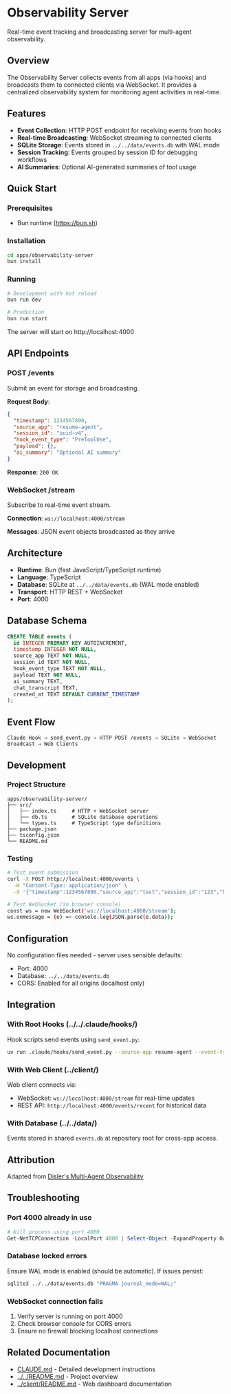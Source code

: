 # Observability Server

Real-time event tracking and broadcasting server for multi-agent observability.

## Overview

The Observability Server collects events from all apps (via hooks) and broadcasts them to connected clients via WebSocket. It provides a centralized observability system for monitoring agent activities in real-time.

## Features

- **Event Collection**: HTTP POST endpoint for receiving events from hooks
- **Real-time Broadcasting**: WebSocket streaming to connected clients
- **SQLite Storage**: Events stored in `../../data/events.db` with WAL mode
- **Session Tracking**: Events grouped by session ID for debugging workflows
- **AI Summaries**: Optional AI-generated summaries of tool usage

## Quick Start

### Prerequisites

- Bun runtime (https://bun.sh)

### Installation

```bash
cd apps/observability-server
bun install
```

### Running

```bash
# Development with hot reload
bun run dev

# Production
bun run start
```

The server will start on http://localhost:4000

## API Endpoints

### POST /events

Submit an event for storage and broadcasting.

**Request Body**:
```json
{
  "timestamp": 1234567890,
  "source_app": "resume-agent",
  "session_id": "uuid-v4",
  "hook_event_type": "PreToolUse",
  "payload": {},
  "ai_summary": "Optional AI summary"
}
```

**Response**: `200 OK`

### WebSocket /stream

Subscribe to real-time event stream.

**Connection**: `ws://localhost:4000/stream`

**Messages**: JSON event objects broadcasted as they arrive

## Architecture

- **Runtime**: Bun (fast JavaScript/TypeScript runtime)
- **Language**: TypeScript
- **Database**: SQLite at `../../data/events.db` (WAL mode enabled)
- **Transport**: HTTP REST + WebSocket
- **Port**: 4000

## Database Schema

```sql
CREATE TABLE events (
  id INTEGER PRIMARY KEY AUTOINCREMENT,
  timestamp INTEGER NOT NULL,
  source_app TEXT NOT NULL,
  session_id TEXT NOT NULL,
  hook_event_type TEXT NOT NULL,
  payload TEXT NOT NULL,
  ai_summary TEXT,
  chat_transcript TEXT,
  created_at TEXT DEFAULT CURRENT_TIMESTAMP
);
```

## Event Flow

```
Claude Hook → send_event.py → HTTP POST /events → SQLite → WebSocket Broadcast → Web Clients
```

## Development

### Project Structure

```
apps/observability-server/
├── src/
│   ├── index.ts     # HTTP + WebSocket server
│   ├── db.ts        # SQLite database operations
│   └── types.ts     # TypeScript type definitions
├── package.json
├── tsconfig.json
└── README.md
```

### Testing

```bash
# Test event submission
curl -X POST http://localhost:4000/events \
  -H "Content-Type: application/json" \
  -d '{"timestamp":1234567890,"source_app":"test","session_id":"123","hook_event_type":"PreToolUse","payload":{}}'

# Test WebSocket (in browser console)
const ws = new WebSocket('ws://localhost:4000/stream');
ws.onmessage = (e) => console.log(JSON.parse(e.data));
```

## Configuration

No configuration files needed - server uses sensible defaults:
- Port: 4000
- Database: `../../data/events.db`
- CORS: Enabled for all origins (localhost only)

## Integration

### With Root Hooks (../../.claude/hooks/)
Hook scripts send events using `send_event.py`:
```bash
uv run .claude/hooks/send_event.py --source-app resume-agent --event-type PreToolUse
```

### With Web Client (../client/)
Web client connects via:
- WebSocket: `ws://localhost:4000/stream` for real-time updates
- REST API: `http://localhost:4000/events/recent` for historical data

### With Database (../../data/)
Events stored in shared `events.db` at repository root for cross-app access.

## Attribution

Adapted from [Disler's Multi-Agent Observability](https://github.com/disler/claude-code-hooks-multi-agent-observability)

## Troubleshooting

### Port 4000 already in use
```powershell
# Kill process using port 4000
Get-NetTCPConnection -LocalPort 4000 | Select-Object -ExpandProperty OwningProcess | Stop-Process -Force
```

### Database locked errors
Ensure WAL mode is enabled (should be automatic). If issues persist:
```bash
sqlite3 ../../data/events.db "PRAGMA journal_mode=WAL;"
```

### WebSocket connection fails
1. Verify server is running on port 4000
2. Check browser console for CORS errors
3. Ensure no firewall blocking localhost connections

## Related Documentation

- [CLAUDE.md](CLAUDE.md) - Detailed development instructions
- [../../README.md](../../README.md) - Project overview
- [../client/README.md](../client/README.md) - Web dashboard documentation
